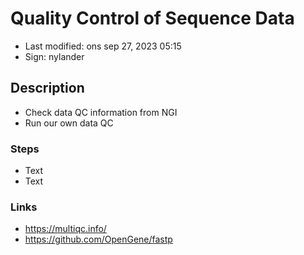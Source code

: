 # Quality Control of Sequence Data

- Last modified: ons sep 27, 2023  05:15
- Sign: nylander

## Description

- Check data QC information from NGI
- Run our own data QC

### Steps

- Text
- Text

### Links

- <https://multiqc.info/>
- <https://github.com/OpenGene/fastp>

